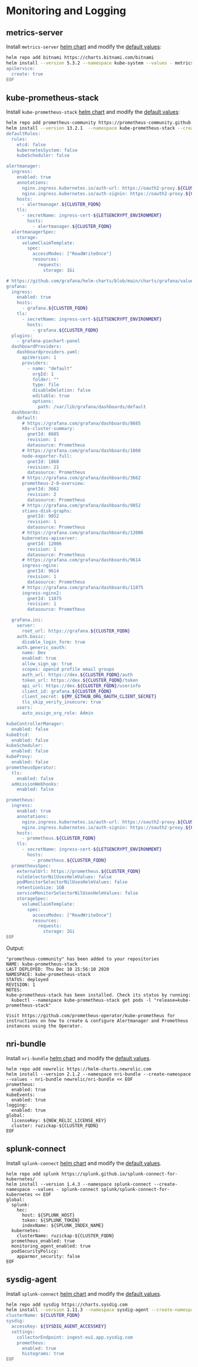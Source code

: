# Monitoring and Logging

## metrics-server

Install `metrics-server`
[helm chart](https://artifacthub.io/packages/helm/bitnami/metrics-server)
and modify the
[default values](https://github.com/bitnami/charts/blob/master/bitnami/metrics-server/values.yaml):

```bash
helm repo add bitnami https://charts.bitnami.com/bitnami
helm install --version 5.3.2 --namespace kube-system --values - metrics-server bitnami/metrics-server << EOF
apiService:
  create: true
EOF
```

## kube-prometheus-stack

Install `kube-prometheus-stack`
[helm chart](https://artifacthub.io/packages/helm/prometheus-community/kube-prometheus-stack)
and modify the
[default values](https://github.com/prometheus-community/helm-charts/blob/main/charts/kube-prometheus-stack/values.yaml):

```bash
helm repo add prometheus-community https://prometheus-community.github.io/helm-charts
helm install --version 13.2.1  --namespace kube-prometheus-stack --create-namespace --values - kube-prometheus-stack prometheus-community/kube-prometheus-stack << EOF
defaultRules:
  rules:
    etcd: false
    kubernetesSystem: false
    kubeScheduler: false

alertmanager:
  ingress:
    enabled: true
    annotations:
      nginx.ingress.kubernetes.io/auth-url: https://oauth2-proxy.${CLUSTER_FQDN}/oauth2/auth
      nginx.ingress.kubernetes.io/auth-signin: https://oauth2-proxy.${CLUSTER_FQDN}/oauth2/start?rd=\$scheme://\$host\$request_uri
    hosts:
      - alertmanager.${CLUSTER_FQDN}
    tls:
      - secretName: ingress-cert-${LETSENCRYPT_ENVIRONMENT}
        hosts:
          - alertmanager.${CLUSTER_FQDN}
  alertmanagerSpec:
    storage:
      volumeClaimTemplate:
        spec:
          accessModes: ["ReadWriteOnce"]
          resources:
            requests:
              storage: 1Gi

# https://github.com/grafana/helm-charts/blob/main/charts/grafana/values.yaml
grafana:
  ingress:
    enabled: true
    hosts:
      - grafana.${CLUSTER_FQDN}
    tls:
      - secretName: ingress-cert-${LETSENCRYPT_ENVIRONMENT}
        hosts:
          - grafana.${CLUSTER_FQDN}
  plugins:
    - grafana-piechart-panel
  dashboardProviders:
    dashboardproviders.yaml:
      apiVersion: 1
      providers:
        - name: "default"
          orgId: 1
          folder: ""
          type: file
          disableDeletion: false
          editable: true
          options:
            path: /var/lib/grafana/dashboards/default
  dashboards:
    default:
      # https://grafana.com/grafana/dashboards/8685
      k8s-cluster-summary:
        gnetId: 8685
        revision: 1
        datasource: Prometheus
      # https://grafana.com/grafana/dashboards/1860
      node-exporter-full:
        gnetId: 1860
        revision: 21
        datasource: Prometheus
      # https://grafana.com/grafana/dashboards/3662
      prometheus-2-0-overview:
        gnetId: 3662
        revision: 2
        datasource: Prometheus
      # https://grafana.com/grafana/dashboards/9852
      stians-disk-graphs:
        gnetId: 9852
        revision: 1
        datasource: Prometheus
      # https://grafana.com/grafana/dashboards/12006
      kubernetes-apiserver:
        gnetId: 12006
        revision: 1
        datasource: Prometheus
      # https://grafana.com/grafana/dashboards/9614
      ingress-nginx:
        gnetId: 9614
        revision: 1
        datasource: Prometheus
      # https://grafana.com/grafana/dashboards/11875
      ingress-nginx2:
        gnetId: 11875
        revision: 1
        datasource: Prometheus

  grafana.ini:
    server:
      root_url: https://grafana.${CLUSTER_FQDN}
    auth.basic:
      disable_login_form: true
    auth.generic_oauth:
      name: Dex
      enabled: true
      allow_sign_up: true
      scopes: openid profile email groups
      auth_url: https://dex.${CLUSTER_FQDN}/auth
      token_url: https://dex.${CLUSTER_FQDN}/token
      api_url: https://dex.${CLUSTER_FQDN}/userinfo
      client_id: grafana.${CLUSTER_FQDN}
      client_secret: ${MY_GITHUB_ORG_OAUTH_CLIENT_SECRET}
      tls_skip_verify_insecure: true
    users:
      auto_assign_org_role: Admin

kubeControllerManager:
  enabled: false
kubeEtcd:
  enabled: false
kubeScheduler:
  enabled: false
kubeProxy:
  enabled: false
prometheusOperator:
  tls:
    enabled: false
  admissionWebhooks:
    enabled: false

prometheus:
  ingress:
    enabled: true
    annotations:
      nginx.ingress.kubernetes.io/auth-url: https://oauth2-proxy.${CLUSTER_FQDN}/oauth2/auth
      nginx.ingress.kubernetes.io/auth-signin: https://oauth2-proxy.${CLUSTER_FQDN}/oauth2/start?rd=\$scheme://\$host\$request_uri
    hosts:
      - prometheus.${CLUSTER_FQDN}
    tls:
      - secretName: ingress-cert-${LETSENCRYPT_ENVIRONMENT}
        hosts:
          - prometheus.${CLUSTER_FQDN}
  prometheusSpec:
    externalUrl: https://prometheus.${CLUSTER_FQDN}
    ruleSelectorNilUsesHelmValues: false
    podMonitorSelectorNilUsesHelmValues: false
    retentionSize: 1GB
    serviceMonitorSelectorNilUsesHelmValues: false
    storageSpec:
      volumeClaimTemplate:
        spec:
          accessModes: ["ReadWriteOnce"]
          resources:
            requests:
              storage: 2Gi
EOF
```

Output:

```text
"prometheus-community" has been added to your repositories
NAME: kube-prometheus-stack
LAST DEPLOYED: Thu Dec 10 15:56:10 2020
NAMESPACE: kube-prometheus-stack
STATUS: deployed
REVISION: 1
NOTES:
kube-prometheus-stack has been installed. Check its status by running:
  kubectl --namespace kube-prometheus-stack get pods -l "release=kube-prometheus-stack"

Visit https://github.com/prometheus-operator/kube-prometheus for instructions on how to create & configure Alertmanager and Prometheus instances using the Operator.
```

## nri-bundle

Install `nri-bundle`
[helm chart](https://artifacthub.io/packages/helm/newrelic/nri-bundle)
and modify the
[default values](https://github.com/newrelic/helm-charts/blob/master/charts/nri-bundle/values.yaml).

```shell
helm repo add newrelic https://helm-charts.newrelic.com
helm install --version 2.1.2 --namespace nri-bundle --create-namespace --values - nri-bundle newrelic/nri-bundle << EOF
prometheus:
  enabled: true
kubeEvents:
  enabled: true
logging:
  enabled: true
global:
  licenseKey: ${NEW_RELIC_LICENSE_KEY}
  cluster: ruzickap-${CLUSTER_FQDN}
EOF
```

## splunk-connect

Install `splunk-connect`
[helm chart](https://github.com/splunk/splunk-connect-for-kubernetes/)
and modify the
[default values](https://github.com/splunk/splunk-connect-for-kubernetes/blob/develop/helm-chart/splunk-connect-for-kubernetes/values.yaml).

```shell
helm repo add splunk https://splunk.github.io/splunk-connect-for-kubernetes/
helm install --version 1.4.3 --namespace splunk-connect --create-namespace --values - splunk-connect splunk/splunk-connect-for-kubernetes << EOF
global:
  splunk:
    hec:
      host: ${SPLUNK_HOST}
      token: ${SPLUNK_TOKEN}
      indexName: ${SPLUNK_INDEX_NAME}
  kubernetes:
    clusterName: ruzickap-${CLUSTER_FQDN}
  prometheus_enabled: true
  monitoring_agent_enabled: true
  podSecurityPolicy:
    apparmor_security: false
EOF
```

## sysdig-agent

Install `splunk-connect`
[helm chart](https://github.com/sysdiglabs/charts/tree/master/charts/sysdig)
and modify the
[default values](https://github.com/sysdiglabs/charts/blob/master/charts/sysdig/values.yaml).

```bash
helm repo add sysdig https://charts.sysdig.com
helm install --version 1.11.3 --namespace sysdig-agent --create-namespace --values - sysdig-agent sysdig/sysdig << EOF
clusterName: ${CLUSTER_FQDN}
sysdig:
  accessKey: ${SYSDIG_AGENT_ACCESSKEY}
  settings:
    collectorEndpoint: ingest-eu1.app.sysdig.com
    prometheus:
      enabled: true
      histograms: true
EOF
```
